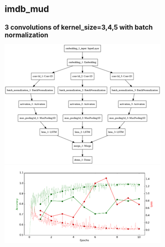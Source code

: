 # imdb_mud

## 3 convolutions of kernel_size=3,4,5 with batch normalization

![diagram](https://github.com/ayenter/imdb_mud/blob/master/model_06/m6_diagram.png)
![graph](https://github.com/ayenter/imdb_mud/blob/master/model_06/m6_r1_e10_graph.png)